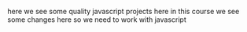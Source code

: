 here we see some quality javascript projects here in this course
we see some changes here
so we need to work with javascript

